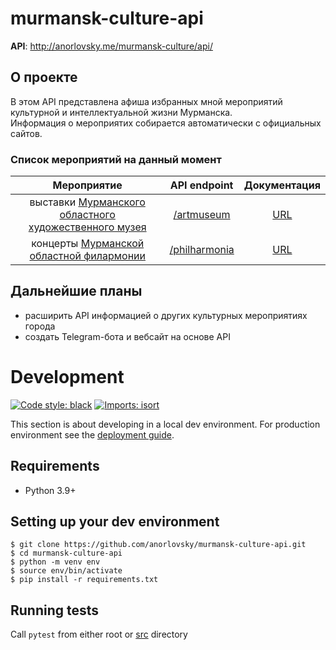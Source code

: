 # murmansk-culture-api

**API**: http://anorlovsky.me/murmansk-culture/api/

## О проекте
В этом API представлена афиша избранных мной мероприятий культурной и интеллектуальной жизни Мурманска.  
Информация о мероприятих собирается автоматически с официальных сайтов.

### Список мероприятий на данный момент

| Мероприятие 	| API endpoint 	| Документация 	|
|:---:	|:---:	|:---:	|
| выставки  [Мурманского областного художественного музея](https://artmmuseum.ru/) 	| [/artmuseum](https://anorlovsky.me/murmansk-culture/api/artmuseum) 	| [URL](https://anorlovsky.me/murmansk-culture/api/#operation/get_artmuseum_exhibitions_artmuseum_get) 	|
| концерты [Мурманской областной филармонии](https://www.murmansound.ru/) 	| [/philharmonia](https://anorlovsky.me/murmansk-culture/api/philharmonia) 	| [URL](https://anorlovsky.me/murmansk-culture/api/#operation/get_philharmonia_concerts_philharmonia_get) 	|

## Дальнейшие планы
- расширить API информацией о других культурных мероприятиях города  
- создать Telegram-бота и вебсайт на основе API

# Development
[![Code style: black](https://img.shields.io/badge/code%20style-black-000000.svg)](https://github.com/psf/black)
[![Imports: isort](https://img.shields.io/badge/%20imports-isort-%231674b1?style=flat&labelColor=ef8336)](https://pycqa.github.io/isort/)

This section is about developing in a local dev environment. For production environment see the [deployment guide](deployment/README.md).

## Requirements
- Python 3.9+

## Setting up your dev environment
```shell
$ git clone https://github.com/anorlovsky/murmansk-culture-api.git
$ cd murmansk-culture-api
$ python -m venv env
$ source env/bin/activate
$ pip install -r requirements.txt
```
## Running tests
Call `pytest` from either root or [src](murmansk_culture_api/) directory
